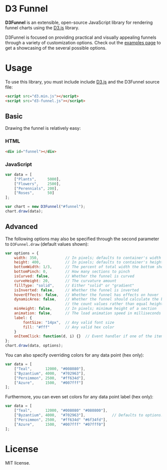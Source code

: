 # D3 Funnel

**D3Funnel** is an extensible, open-source JavaScript library for rendering
funnel charts using the [D3.js][d3] library.

D3Funnel is focused on providing practical and visually appealing funnels
through a variety of customization options. Check out the [examples page][examples]
to get a showcasing of the several possible options.

# Usage

To use this library, you must include include [D3.js][d3] and the D3Funnel
source file:

``` html
<script src="d3.min.js"></script>
<script src="d3-funnel.js"></script>
```

## Basic

Drawing the funnel is relatively easy:

### HTML

``` html
<div id="funnel"></div>
```

### JavaScript

``` javascript
var data = [
    ["Plants",     5000],
    ["Flowers",    2500],
    ["Perennials", 200],
    ["Roses",      50]
];

var chart = new D3Funnel("#funnel");
chart.draw(data);
```

## Advanced

The following options may also be specified through the second parameter to
`D3Funnel.draw` (default values shown):

``` javascript
var options = {
    width: 350,            // In pixels; defaults to container's width (if non-zero)
    height: 400,           // In pixels; defaults to container's height (if non-zero)
    bottomWidth: 1/3,      // The percent of total width the bottom should be
    bottomPinch: 0,        // How many sections to pinch
    isCurved: false,       // Whether the funnel is curved
    curveHeight: 20,       // The curvature amount
    fillType: "solid",     // Either "solid" or "gradient"
    isInverted: false,     // Whether the funnel is inverted
    hoverEffects: false,   // Whether the funnel has effects on hover
    dynamicArea: false,    // Whether the funnel should calculate the blocks by
                           // the count values rather than equal heights
    minHeight: false,      // In pixels; minimum height of a section
    animation: false,      // The load animation speed in milliseconds
    label: {
        fontSize: "14px",  // Any valid font size
        fill: "#fff"       // Any valid hex color
    }
    onItemClick: function(d, i) {}  // Event handler if one of the items is clicked
};
chart.draw(data, options);
```

You can also specify overriding colors for any data point (hex only):

``` javascript
var data = [
    ["Teal",      12000, "#008080"],
    ["Byzantium", 4000,  "#702963"],
    ["Persimmon", 2500,  "#ff634d"],
    ["Azure",     1500,  "#007fff"]
];
```

Furthermore, you can even set colors for any data point label (hex only):

``` javascript
var data = [
    ["Teal",      12000, "#008080" "#080800"],
    ["Byzantium", 4000,  "#702963"],            // Defaults to options.label.fill
    ["Persimmon", 2500,  "#ff634d" "#6f34fd"],
    ["Azure",     1500,  "#007fff" "#07fff0"]
];
```

# License

MIT license.

[d3]: http://d3js.org/
[examples]: http://jakezatecky.github.io/d3-funnel/
